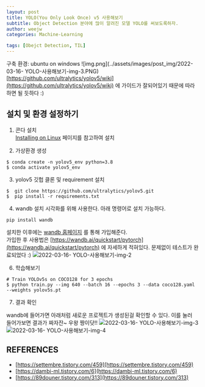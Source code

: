 ```yaml
---
layout: post
title: YOLO(You Only Look Once) v5 사용해보기
subtitle: Object Detection 분야에 많이 알려진 모델 YOLO를 써보도록하자. 
author: weejw
categories: Machine-Learning

tags: [Obejct Detection, TIL]
---
```


구축 환경: ubuntu on windows
![img.png](../assets/images/post_img/2022-03-16- YOLO-사용해보기-img-3.PNG)
[https://github.com/ultralytics/yolov5/wiki](https://github.com/ultralytics/yolov5/wiki) 에 가이드가 잘되어있기 때문에 따라하면 될 듯하다 :)

## 설치 및 환경 설정하기
 1. 콘다 설치<br>
  [Installing on Linux](https://docs.anaconda.com/anaconda/install/linux/) 페이지를 참고하여 설치

 2. 가상환경 생성
```shell
$ conda create -n yolov5_env python=3.8
$ conda activate yolov5_env
```

3. yolov5 깃헙 클론 및 requirement 설치
```shell
$  git clone https://github.com/ultralytics/yolov5.git
$  pip install -r requirements.txt
```

4. wandb 설치
시각화를 위해 사용한다. 아래 명령어로 설치 가능하다. 
```shell
pip install wandb
```

설치한 이후에는 [wandb 홈페이지](https://wandb.ai/site?utm_campaign=repo_yolo_traintutorial) 를 통해 가입해준다.<br>
가입한 후 사용법은 [https://wandb.ai/quickstart/pytorch](https://wandb.ai/quickstart/pytorch) 에 자세하게 적혀있다.
문제없이 테스트가 완료되었다 :)
![2022-03-16- YOLO-사용해보기-img-2](https://user-images.githubusercontent.com/33684393/158531036-bab1df59-1a8f-4c49-9bce-2cb25a84492d.PNG)

6. 학습해보기
```shell
# Train YOLOv5s on COCO128 for 3 epochs
$ python train.py --img 640 --batch 16 --epochs 3 --data coco128.yaml --weights yolov5s.pt
```

7. 결과 확인

wandb에 들어가면 아래처럼 새로운 프로젝트가 생성된걸 확인할 수 있다. 이를 눌러 들어가보면 결과가 짜자잔~ 우왕 짱이닷!!
![2022-03-16- YOLO-사용해보기-img-3](https://user-images.githubusercontent.com/33684393/158533188-cf83baf2-2e44-4825-8791-583b2d5cb7e5.PNG)
![2022-03-16- YOLO-사용해보기-img-4](https://user-images.githubusercontent.com/33684393/158533367-a0ed4060-9732-49ba-8f9f-1d489f8bda07.PNG)


## REFERENCES
- [https://settembre.tistory.com/459](https://settembre.tistory.com/459)
- [https://dambi-ml.tistory.com/6](https://dambi-ml.tistory.com/6)
- [https://89douner.tistory.com/313](https://89douner.tistory.com/313)
